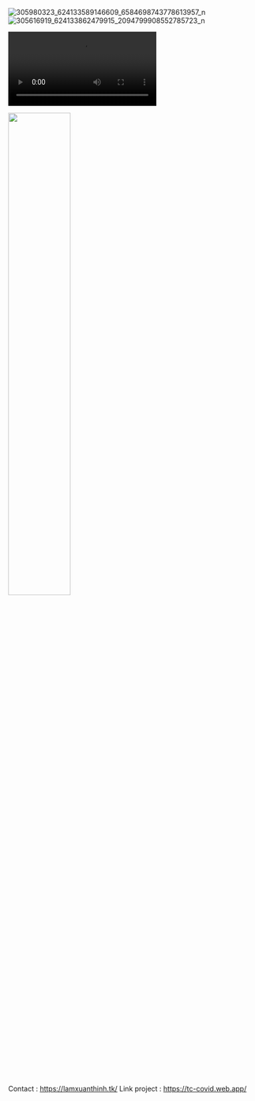 ![305980323_624133589146609_6584698743778613957_n](https://user-images.githubusercontent.com/94306642/209430159-700f8a4b-3299-4cb6-8715-e9479adad984.JPG)
![305616919_624133862479915_2094799908552785723_n](https://user-images.githubusercontent.com/94306642/209430180-85376faa-c33e-49f1-ae26-980c4974d9f8.JPG)

<video src="https://youtu.be/bSYHXpQEa78"></video>

[<img src="https://img.youtube.com/vi/bSYHXpQEa78/maxresdefault.jpg" width="50%">](https://youtu.be/bSYHXpQEa78)



Contact : https://lamxuanthinh.tk/
Link project : https://tc-covid.web.app/
